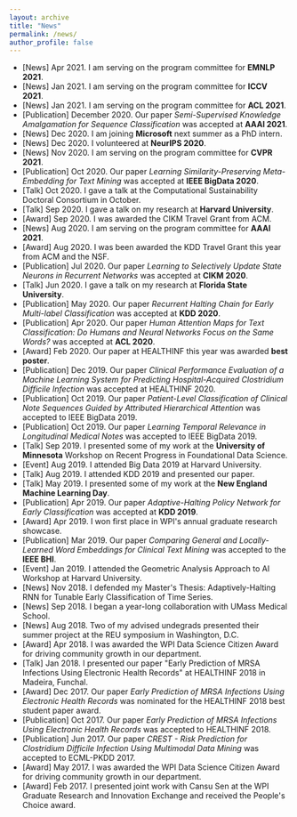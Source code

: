 ```yaml
---
layout: archive
title: "News"
permalink: /news/
author_profile: false
---
```


- [News] Apr 2021. I am serving on the program committee for **EMNLP 2021**.
- [News] Jan 2021. I am serving on the program committee for **ICCV 2021**.
- [News] Jan 2021. I am serving on the program committee for **ACL 2021**.
- [Publication] December 2020. Our paper *Semi-Supervised Knowledge Amalgamation for Sequence Classification* was accepted at **AAAI 2021**.
- [News] Dec 2020. I am joining **Microsoft** next summer as a PhD intern.
- [News] Dec 2020. I volunteered at **NeurIPS 2020**.
- [News] Nov 2020. I am serving on the program committee for **CVPR 2021**.
- [Publication] Oct 2020. Our paper *Learning Similarity-Preserving Meta-Embedding for Text Mining* was accepted at **IEEE BigData 2020**.
- [Talk] Oct 2020. I gave a talk at the Computational Sustainability Doctoral Consortium in October.
- [Talk] Sep 2020. I gave a talk on my research at **Harvard University**.
- [Award] Sep 2020. I was awarded the CIKM Travel Grant from ACM.
- [News] Aug 2020. I am serving on the program committee for **AAAI 2021**.
- [Award] Aug 2020. I was been awarded the KDD Travel Grant this year from ACM and the NSF.
- [Publication] Jul 2020. Our paper *Learning to Selectively Update State Neurons in Recurrent Networks* was accepted at **CIKM 2020**.
- [Talk] Jun 2020. I gave a talk on my research at **Florida State University**.
- [Publication] May 2020. Our paper *Recurrent Halting Chain for Early Multi-label Classification* was accepted at **KDD 2020**.
- [Publication] Apr 2020. Our paper *Human Attention Maps for Text Classification:  Do Humans and Neural Networks Focus on the Same Words?* was accepted at **ACL 2020**.
- [Award] Feb 2020. Our paper at HEALTHINF this year was awarded **best poster**.
- [Publication] Dec 2019. Our paper *Clinical Performance Evaluation of a Machine Learning System for Predicting Hospital-Acquired Clostridium Difficile Infection* was accepted at HEALTHINF 2020.
- [Publication] Oct 2019. Our paper *Patient-Level Classification of Clinical Note Sequences Guided by Attributed Hierarchical Attention* was accepted to IEEE BigData 2019.
- [Publication] Oct 2019. Our paper *Learning Temporal Relevance in Longitudinal Medical Notes* was accepted to IEEE BigData 2019.
- [Talk] Sep 2019. I presented some of my work at the **University of Minnesota** Workshop on Recent Progress in Foundational Data Science.
- [Event] Aug 2019. I attended Big Data 2019 at Harvard University.
- [Talk] Aug 2019. I attended KDD 2019 and presented our paper.
- [Talk] May 2019. I presented some of my work at the **New England Machine Learning Day**.
- [Publication] Apr 2019. Our paper *Adaptive-Halting Policy Network for Early Classification* was accepted at **KDD 2019**.
- [Award] Apr 2019. I won first place in WPI's annual graduate research showcase.
- [Publication] Mar 2019. Our paper *Comparing General and Locally-Learned Word Embeddings for Clinical Text Mining* was accepted to the **IEEE BHI**.
- [Event] Jan 2019. I attended the Geometric Analysis Approach to AI Workshop at Harvard University.
- [News] Nov 2018. I defended my Master's Thesis: Adaptively-Halting RNN for Tunable Early Classification of Time Series.
- [News] Sep 2018. I began a year-long collaboration with UMass Medical School.
- [News] Aug 2018. Two of my advised undegrads presented their summer project at the REU symposium in Washington, D.C.
- [Award] Apr 2018. I was awarded the WPI Data Science Citizen Award for driving community growth in our department.
- [Talk] Jan 2018. I presented our paper "Early Prediction of MRSA Infections Using Electronic Health Records" at HEALTHINF 2018 in Madeira, Funchal.
- [Award] Dec 2017.  Our paper *Early Prediction of MRSA Infections Using Electronic Health Records* was nominated for the HEALTHINF 2018 best student paper award.
- [Publication] Oct 2017. Our paper *Early Prediction of MRSA Infections Using Electronic Health Records* was accepted to HEALTHINF 2018.
- [Publication] Jun 2017. Our paper *CREST - Risk Prediction for Clostridium Difficile Infection Using Multimodal Data Mining* was accepted to ECML-PKDD 2017.
- [Award] May 2017. I was awarded the WPI Data Science Citizen Award for driving community growth in our department.
- [Award] Feb 2017.  I presented joint work with Cansu Sen at the WPI Graduate Research and Innovation Exchange and received the People's Choice award.

